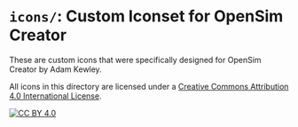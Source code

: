 # `icons/`: Custom Iconset for OpenSim Creator

These are custom icons that were specifically designed for OpenSim Creator
by Adam Kewley.

All icons in this directory are licensed under a
[Creative Commons Attribution 4.0 International License][cc-by].

[![CC BY 4.0][cc-by-image]][cc-by]

[cc-by]: http://creativecommons.org/licenses/by/4.0/
[cc-by-image]: https://i.creativecommons.org/l/by/4.0/88x31.png
